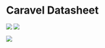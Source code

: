 # Caravel Datasheet

<img src="https://svg.wavedrom.com/{signal:[{name:'clk',wave:'p......'},{name:'bus',wave:'x.34.5x',data:'head body tail'},{name:'wire',wave:'0.1..0.'}]}"/>
<img src="https://svg.wavedrom.com/{reg: [{name: 'rxtx[7:0]', bits: 8},{'bits': 24}]}"/>

<img src="https://svg.wavedrom.com/{\
            reg: [\
                {name: 'rxtx[7:0]', bits: 8},\
                {'bits': 24},\
            ], config: {hspace: 400, bits: 32, lanes: 1 }, options: {hspace: 400, bits: 32, lanes: 1}\
        }"/>
